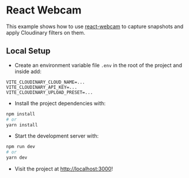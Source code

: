 # React Webcam

This example shows how to use [react-webcam](https://www.npmjs.com/package/react-webcam) to capture snapshots and apply Cloudinary filters on them.

## Local Setup

* Create an environment variable file `.env` in the root of the project and inside add:
```env
VITE_CLOUDINARY_CLOUD_NAME=...
VITE_CLOUDINARY_API_KEY=...
VITE_CLOUDINARY_UPLOAD_PRESET=...
```

* Install the project dependencies with:
```bash
npm install
# or
yarn install
```

* Start the development server with:
```bash
npm run dev
# or
yarn dev
```

* Visit the project at [http://localhost:3000](http://localhost:5173/)!
